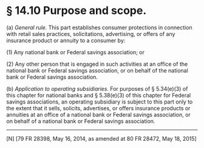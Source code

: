 # § 14.10   Purpose and scope.

(a) *General rule.* This part establishes consumer protections in connection with retail sales practices, solicitations, advertising, or offers of any insurance product or annuity to a consumer by:


(1) Any national bank or Federal savings association; or


(2) Any other person that is engaged in such activities at an office of the national bank or Federal savings association, or on behalf of the national bank or Federal savings association.


(b) *Application to operating subsidiaries.* For purposes of § 5.34(e)(3) of this chapter for national banks and § 5.38(e)(3) of this chapter for Federal savings associations, an operating subsidiary is subject to this part only to the extent that it sells, solicits, advertises, or offers insurance products or annuities at an office of a national bank or Federal savings association, or on behalf of a national bank or Federal savings association.



---

[N] [79 FR 28398, May 16, 2014, as amended at 80 FR 28472, May 18, 2015]




